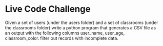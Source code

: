 # Live Code Challenge

Given a set of users (under the users folder) and a set of classrooms
(under the classrooms folder) write a python program that generates a CSV file
as an output with the following columns user_name, user_age, classroom_color.
filter out records with incomplete data.

